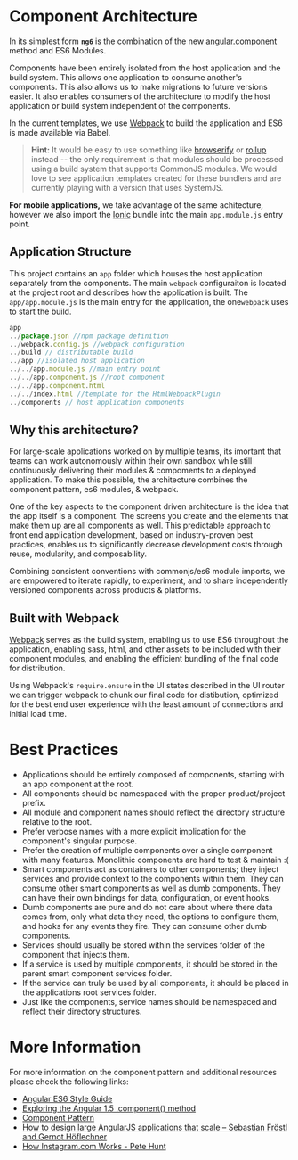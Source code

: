 # Component Architecture

In its simplest form **`ng6`** is the combination of the new [angular.component](https://docs.angularjs.org/guide/component) method and ES6 Modules.

Components have been entirely isolated from the host application and the build system. This allows one application to consume another's components. This also allows us to make migrations to future versions easier. It also enables consumers of the architecture to modify the host application or build system independent of the components. 

In the current templates, we use [Webpack](https://webpack.github.io/) to build the application and ES6 is made available via Babel.

> **Hint:** It would be easy to use something like [browserify](https://github.com/systemjs/systemjs) or [rollup](https://github.com/rollup/rollup) instead -- the only requirement is that modules should be processed using a build system that supports CommonJS modules. We would love to see application templates created for these bundlers and are currently playing with a version that uses SystemJS.

**For mobile applications,** we take advantage of the same achitecture, however we also import the [Ionic](http://ionicframework.com/) bundle into the main `app.module.js` entry point. 

## Application Structure

This project contains an `app` folder which houses the host application separately from the components. The main `webpack` configuraiton is located at the project root and describes how the application is built. The `app/app.module.js` is the main entry for the application, the one`webpack` uses to start the build.

```js
app
../package.json //npm package definition
../webpack.config.js //webpack configuration
../build // distributable build 
../app //isolated host application
../../app.module.js //main entry point
../../app.component.js //root component
../../app.component.html 
../../index.html //template for the HtmlWebpackPlugin
../components // host application components
```


## Why this architecture?

For large-scale applications worked on by multiple teams, its imortant that teams can work autonomously within their own sandbox while still continuously delivering their  modules & compoments to a deployed application. To make this possible, the architecture combines the component pattern, es6 modules, & webpack. 

One of the key aspects to the component driven architecture is the idea that the app itself is a component. The screens you create and the elements that make them up are all components as well.  This predictable approach to front end application development, based on industry-proven best practices, enables us to significantly decrease development costs through reuse, modularity, and composability. 

Combining consistent conventions with commonjs/es6 module imports, we are empowered to iterate rapidly, to experiment, and to share independently versioned components across products & platforms. 

## Built with Webpack

[Webpack](https://webpack.github.io/) serves as the build system, enabling us to use ES6 throughout the application, enabling sass, html, and other assets to be included with their component modules, and enabling the efficient bundling of the final code for distribution.

Using Webpack's `require.ensure` in the UI states described in the UI router we can trigger webpack to chunk our final code for distibution, optimized for the best end user experience with the least amount of connections and initial load time.

# Best Practices

- Applications should be entirely composed of components, starting with an app component at the root. 
- All components should be namespaced with the proper product/project prefix. 
- All module and component names should reflect the directory structure relative to the root.
- Prefer verbose names with a more explicit implication for the component's singular purpose.
- Prefer the creation of multiple components over a single component with many features. Monolithic components are hard to test & maintain :(
- Smart components act as containers to other components; they inject services and provide context to the components within them. They can consume other smart components as well as dumb components. They can have their own bindings for data, configuration, or event hooks.
- Dumb components are pure and do not care about where there data comes from, only what data they need, the options to configure them, and hooks for any events they fire. They can consume other dumb components.
- Services should usually be stored within the services folder of the component that injects them. 
- If a service is used by multiple components, it should be stored in the parent smart component services folder.
- If the service can truly be used by all components, it should be placed in the applications root services folder. 
- Just like the components, service names should be namespaced and reflect their directory structures.

# More Information
For more information on the component pattern and additional resources
please check the following links:


- [Angular ES6 Style Guide](https://github.com/rwwagner90/angular-styleguide-es6#modularity)
- [Exploring the Angular 1.5 .component() method](https://toddmotto.com/exploring-the-angular-1-5-component-method/)
- [Component Pattern](https://github.com/tomastrajan/component-pattern-for-angular-js-1-x)
- [How to design large AngularJS applications that scale – Sebastian Fröstl and Gernot Höflechner](https://www.youtube.com/watch?v=eel3mV0alEc)
- [How Instagram.com Works - Pete Hunt](https://www.youtube.com/watch?v=VkTCL6Nqm6Y)